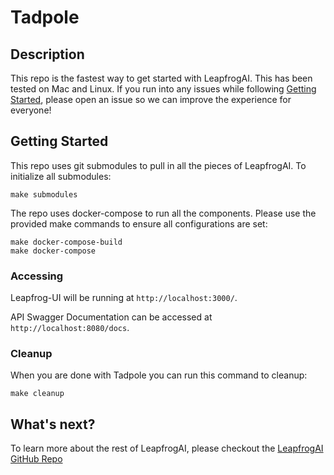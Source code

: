 # Tadpole

## Description

This repo is the fastest way to get started with LeapfrogAI. This has been tested on Mac and Linux. If you run into any issues while following [Getting Started](#getting-started), please open an issue so we can improve the experience for everyone!

## Getting Started

This repo uses git submodules to pull in all the pieces of LeapfrogAI. To initialize all submodules:

``` shell
make submodules
```

The repo uses docker-compose to run all the components. Please use the provided make commands to ensure all configurations are set:

``` shell
make docker-compose-build
make docker-compose
```

### Accessing

Leapfrog-UI will be running at `http://localhost:3000/`.

API Swagger Documentation can be accessed at `http://localhost:8080/docs`.

### Cleanup

When you are done with Tadpole you can run this command to cleanup:

``` shell
make cleanup
```

## What's next?

To learn more about the rest of LeapfrogAI, please checkout the [LeapfrogAI GitHub Repo](https://github.com/defenseunicorns/leapfrogai)
